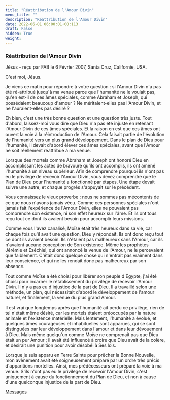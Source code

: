 ```yaml
---
title: "Réattribution de l'Amour Divin"
menu_title: ""
description: "Réattribution de l'Amour Divin"
date: 2022-06-01 06:00:01+00:113
draft: False
hidden: True
weight:
---
```

### Réattribution de l'Amour Divin

Jésus - reçu par FAB le 6 Février 2007, Santa Cruz, Californie, USA.

C'est moi, Jésus.

Je viens ce matin pour répondre à votre question : si l'Amour Divin n'a pas été ré-attribué jusqu'à ma venue parce que l'humanité ne le voulait pas, qu'en est-il de ces âmes spéciales, comme Abraham et Joseph, qui possédaient beaucoup d'amour ? Ne méritaient-elles pas l'Amour Divin, et ne l'auraient-elles pas désiré ?

Eh bien, c'est une très bonne question et une question très juste. Tout d'abord, laissez-moi vous dire que Dieu n'a pas été injuste en retenant l'Amour Divin de ces âmes spéciales. Et la raison en est que ces âmes ont ouvert la voie à la réintroduction de l'Amour. Cela faisait partie de l'évolution de l'humanité vers un plus grand développement. Dans le plan de Dieu pour l'humanité, il devait d'abord élever ces âmes spéciales, avant que l'Amour ne soit réellement réattribué à ma venue.

Lorsque des mortels comme Abraham et Joseph ont honoré Dieu en accomplissant les actes de bravoure qu'ils ont accomplis, ils ont amené l'humanité à un niveau supérieur. Afin de comprendre pourquoi ils n'ont pas eu le privilège de recevoir l'Amour Divin, vous devez comprendre que le Plan de Dieu pour l'humanité a fonctionné par étapes. Une étape devait suivre une autre, et chaque progrès s'appuyait sur le précédent.

Vous connaissez le vieux proverbe : nous ne sommes pas mécontents de ce que nous n'avons jamais vécu. Comme ces personnes spéciales n'ont jamais fait l'expérience de l'Amour Divin, elles ne pouvaient pas comprendre son existence, ni son effet heureux sur l'âme. Et ils ont tous reçu tout ce dont ils avaient besoin pour accomplir leurs missions.

Comme vous l'avez canalisé, Moïse était très heureux dans sa vie, car chaque fois qu'il avait une question, Dieu y répondait. Ils ont donc reçu tout ce dont ils avaient besoin. Ils n'étaient pas malheureux sans l'Amour, car ils n'avaient aucune conception de Son existence. Même les prophètes Jérémie et Ezéchiel, qui ont annoncé la venue de l'Amour, ne le percevaient que faiblement. C'était donc quelque chose qui n'entrait pas vraiment dans leur conscience, et qui ne les rendait donc pas malheureux par son absence.

Tout comme Moïse a été choisi pour libérer son peuple d'Egypte, j'ai été choisi pour incarner le rétablissement du privilège de recevoir l'Amour Divin. Il n'y a pas eu d'injustice de la part de Dieu. Il a travaillé selon une méthode, un plan, qui nécessitait d'abord le développement de l'amour naturel, et finalement, la venue du plus grand Amour.

Il est vrai que longtemps après que l'humanité ait perdu ce privilège, rien de tel n'était même désiré, car les mortels étaient préoccupés par la nature animale et l'existence matérielle. Mais lentement, l'humanité a évolué, et quelques âmes courageuses et inhabituelles sont apparues, qui se sont distinguées par leur développement dans l'amour et dans leur dévouement à Dieu. Mais même quelqu'un comme Moïse ne comprenait pas que Dieu était un pur Amour ; il avait été influencé à croire que Dieu avait de la colère, et désirait une punition pour avoir désobéi à Ses lois.

Lorsque je suis apparu en Terre Sainte pour prêcher la Bonne Nouvelle, mon avènement avait été soigneusement préparé par un ordre très précis d'apparitions mortelles. Ainsi, mes prédécesseurs ont préparé la voie à ma venue. S'ils n'ont pas eu le privilège de recevoir l'Amour Divin, c'est uniquement à cause du fonctionnement du Plan de Dieu, et non à cause d'une quelconque injustice de la part de Dieu.

[Messages](/fr-contemporary-messages/fr-contemporary-messages-by-date-order/fr-contemporary-messages-2007)